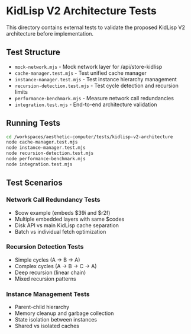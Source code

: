 # KidLisp V2 Architecture Tests

This directory contains external tests to validate the proposed KidLisp V2 architecture before implementation.

## Test Structure

- `mock-network.mjs` - Mock network layer for /api/store-kidlisp
- `cache-manager.test.mjs` - Test unified cache manager
- `instance-manager.test.mjs` - Test instance hierarchy management
- `recursion-detection.test.mjs` - Test cycle detection and recursion limits
- `performance-benchmark.mjs` - Measure network call redundancies
- `integration.test.mjs` - End-to-end architecture validation

## Running Tests

```bash
cd /workspaces/aesthetic-computer/tests/kidlisp-v2-architecture
node cache-manager.test.mjs
node instance-manager.test.mjs
node recursion-detection.test.mjs
node performance-benchmark.mjs
node integration.test.mjs
```

## Test Scenarios

### Network Call Redundancy Tests
- $cow example (embeds $39i and $r2f)
- Multiple embedded layers with same $codes
- Disk API vs main KidLisp cache separation
- Batch vs individual fetch optimization

### Recursion Detection Tests  
- Simple cycles (A → B → A)
- Complex cycles (A → B → C → A)
- Deep recursion (linear chain)
- Mixed recursion patterns

### Instance Management Tests
- Parent-child hierarchy
- Memory cleanup and garbage collection
- State isolation between instances
- Shared vs isolated caches
